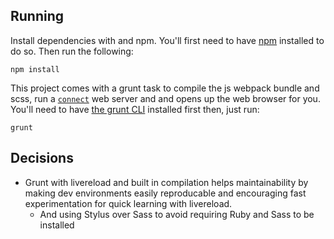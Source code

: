 ## Running

Install dependencies with and npm. You'll first need to have [npm](npmjs.org) installed to do so. Then run the following:

```
npm install
```

This project comes with a grunt task to compile the js webpack bundle and scss, run a [`connect`](https://github.com/gruntjs/grunt-contrib-connect) web server and and opens up the web browser for you. You'll need to have [the grunt CLI](http://gruntjs.com/getting-started) installed first then, just run:

```
grunt
```

## Decisions

- Grunt with livereload and built in compilation helps maintainability by making dev environments easily reproducable and encouraging fast experimentation for quick learning with livereload.
    - And using Stylus over Sass to avoid requiring Ruby and Sass to be installed
